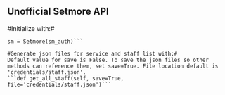 ## Unofficial Setmore API ##

#Initialize with:#
```sm_auth = SetmoreAuth()
sm = Setmore(sm_auth)```

#Generate json files for service and staff list with:#
Default value for save is False. To save the json files so other methods can reference them, set save=True. File location default is 'credentials/staff.json'.
```def get_all_staff(self, save=True, file='credentials/staff.json')```